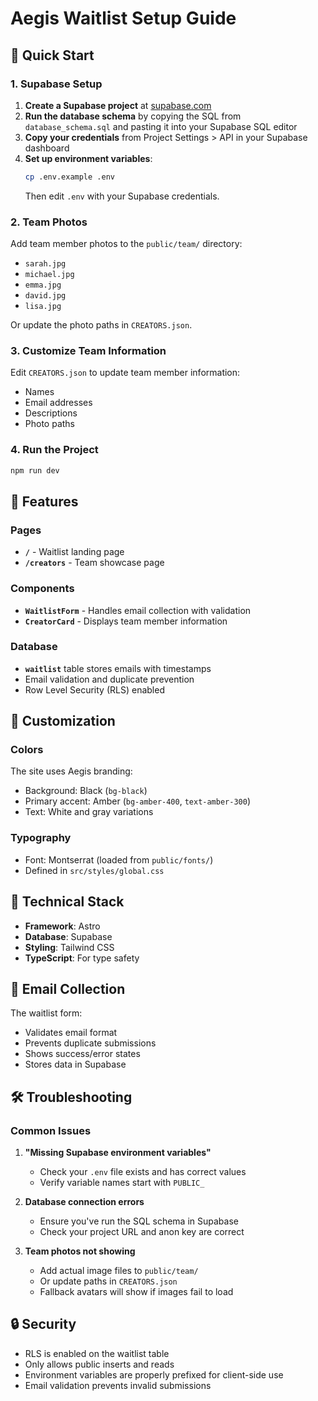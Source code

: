 # Aegis Waitlist Setup Guide

## 🚀 Quick Start

### 1. Supabase Setup

1. **Create a Supabase project** at [supabase.com](https://supabase.com)
2. **Run the database schema** by copying the SQL from `database_schema.sql` and pasting it into your Supabase SQL editor
3. **Copy your credentials** from Project Settings > API in your Supabase dashboard
4. **Set up environment variables**:
   ```bash
   cp .env.example .env
   ```
   Then edit `.env` with your Supabase credentials.

### 2. Team Photos

Add team member photos to the `public/team/` directory:
- `sarah.jpg`
- `michael.jpg`
- `emma.jpg`
- `david.jpg`
- `lisa.jpg`

Or update the photo paths in `CREATORS.json`.

### 3. Customize Team Information

Edit `CREATORS.json` to update team member information:
- Names
- Email addresses  
- Descriptions
- Photo paths

### 4. Run the Project

```bash
npm run dev
```

## 📖 Features

### Pages
- **`/`** - Waitlist landing page
- **`/creators`** - Team showcase page

### Components
- **`WaitlistForm`** - Handles email collection with validation
- **`CreatorCard`** - Displays team member information

### Database
- **`waitlist`** table stores emails with timestamps
- Email validation and duplicate prevention
- Row Level Security (RLS) enabled

## 🎨 Customization

### Colors
The site uses Aegis branding:
- Background: Black (`bg-black`)
- Primary accent: Amber (`bg-amber-400`, `text-amber-300`)
- Text: White and gray variations

### Typography
- Font: Montserrat (loaded from `public/fonts/`)
- Defined in `src/styles/global.css`

## 🔧 Technical Stack

- **Framework**: Astro
- **Database**: Supabase
- **Styling**: Tailwind CSS
- **TypeScript**: For type safety

## 📧 Email Collection

The waitlist form:
- Validates email format
- Prevents duplicate submissions
- Shows success/error states
- Stores data in Supabase

## 🛠️ Troubleshooting

### Common Issues

1. **"Missing Supabase environment variables"**
   - Check your `.env` file exists and has correct values
   - Verify variable names start with `PUBLIC_`

2. **Database connection errors**
   - Ensure you've run the SQL schema in Supabase
   - Check your project URL and anon key are correct

3. **Team photos not showing**
   - Add actual image files to `public/team/`
   - Or update paths in `CREATORS.json`
   - Fallback avatars will show if images fail to load

## 🔒 Security

- RLS is enabled on the waitlist table
- Only allows public inserts and reads
- Environment variables are properly prefixed for client-side use
- Email validation prevents invalid submissions